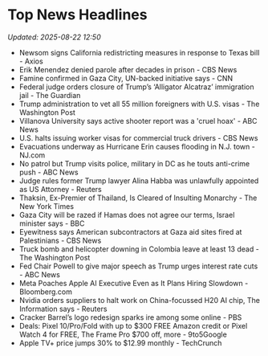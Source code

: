 # Top News Headlines

_Updated: 2025-08-22 12:50_

- Newsom signs California redistricting measures in response to Texas bill - Axios
- Erik Menendez denied parole after decades in prison - CBS News
- Famine confirmed in Gaza City, UN-backed initiative says - CNN
- Federal judge orders closure of Trump’s ‘Alligator Alcatraz’ immigration jail - The Guardian
- Trump administration to vet all 55 million foreigners with U.S. visas - The Washington Post
- Villanova University says active shooter report was a 'cruel hoax' - ABC News
- U.S. halts issuing worker visas for commercial truck drivers - CBS News
- Evacuations underway as Hurricane Erin causes flooding in N.J. town - NJ.com
- No patrol but Trump visits police, military in DC as he touts anti-crime push - ABC News
- Judge rules former Trump lawyer Alina Habba was unlawfully appointed as US Attorney - Reuters
- Thaksin, Ex-Premier of Thailand, Is Cleared of Insulting Monarchy - The New York Times
- Gaza City will be razed if Hamas does not agree our terms, Israel minister says - BBC
- Eyewitness says American subcontractors at Gaza aid sites fired at Palestinians - CBS News
- Truck bomb and helicopter downing in Colombia leave at least 13 dead - The Washington Post
- Fed Chair Powell to give major speech as Trump urges interest rate cuts - ABC News
- Meta Poaches Apple AI Executive Even as It Plans Hiring Slowdown - Bloomberg.com
- Nvidia orders suppliers to halt work on China-focussed H20 AI chip, The Information says - Reuters
- Cracker Barrel’s logo redesign sparks ire among some online - PBS
- Deals: Pixel 10/Pro/Fold with up to $300 FREE Amazon credit or Pixel Watch 4 for FREE, The Frame Pro $700 off, more - 9to5Google
- Apple TV+ price jumps 30% to $12.99 monthly - TechCrunch